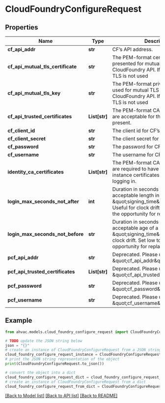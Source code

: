 # CloudFoundryConfigureRequest


## Properties

Name | Type | Description | Notes
------------ | ------------- | ------------- | -------------
**cf_api_addr** | **str** | CF’s API address. | [optional] 
**cf_api_mutual_tls_certificate** | **str** | The PEM-format certificates that are presented for mutual TLS with the CloudFoundry API. If not set, mutual TLS is not used | [optional] 
**cf_api_mutual_tls_key** | **str** | The PEM-format private key that are used for mutual TLS with the CloudFoundry API. If not set, mutual TLS is not used | [optional] 
**cf_api_trusted_certificates** | **List[str]** | The PEM-format CA certificates that are acceptable for the CF API to present. | [optional] 
**cf_client_id** | **str** | The client id for CF’s API. | [optional] 
**cf_client_secret** | **str** | The client secret for CF’s API. | [optional] 
**cf_password** | **str** | The password for CF’s API. | [optional] 
**cf_username** | **str** | The username for CF’s API. | [optional] 
**identity_ca_certificates** | **List[str]** | The PEM-format CA certificates that are required to have issued the instance certificates presented for logging in. | [optional] 
**login_max_seconds_not_after** | **int** | Duration in seconds for the maximum acceptable length in the future a \&quot;signing_time\&quot; can be. Useful for clock drift. Set low to reduce the opportunity for replay attacks. | [optional] [default to 60]
**login_max_seconds_not_before** | **str** | Duration in seconds for the maximum acceptable age of a \&quot;signing_time\&quot;. Useful for clock drift. Set low to reduce the opportunity for replay attacks. | [optional] [default to '300']
**pcf_api_addr** | **str** | Deprecated. Please use \&quot;cf_api_addr\&quot;. | [optional] 
**pcf_api_trusted_certificates** | **List[str]** | Deprecated. Please use \&quot;cf_api_trusted_certificates\&quot;. | [optional] 
**pcf_password** | **str** | Deprecated. Please use \&quot;cf_password\&quot;. | [optional] 
**pcf_username** | **str** | Deprecated. Please use \&quot;cf_username\&quot;. | [optional] 

## Example

```python
from ahvac.models.cloud_foundry_configure_request import CloudFoundryConfigureRequest

# TODO update the JSON string below
json = "{}"
# create an instance of CloudFoundryConfigureRequest from a JSON string
cloud_foundry_configure_request_instance = CloudFoundryConfigureRequest.from_json(json)
# print the JSON string representation of the object
print(CloudFoundryConfigureRequest.to_json())

# convert the object into a dict
cloud_foundry_configure_request_dict = cloud_foundry_configure_request_instance.to_dict()
# create an instance of CloudFoundryConfigureRequest from a dict
cloud_foundry_configure_request_from_dict = CloudFoundryConfigureRequest.from_dict(cloud_foundry_configure_request_dict)
```
[[Back to Model list]](../README.md#documentation-for-models) [[Back to API list]](../README.md#documentation-for-api-endpoints) [[Back to README]](../README.md)


